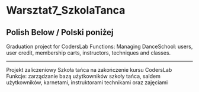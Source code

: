 # Warsztat7_SzkolaTanca
Polish Below / Polski poniżej
--------
Graduation project for CodersLab
Functions: Managing DanceSchool: users, user credit, membership carts, instructors, techniques and classes.

--------
Projekt zaliczeniowy Szkoła tańca na zakończenie kursu CodersLab
Funkcje: zarządzanie bazą użytkowników szkoły tańca, saldem użytkowników, karnetami, instruktorami technikami oraz zajęciami
